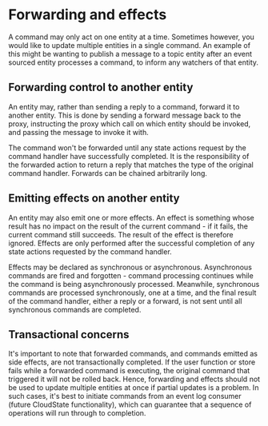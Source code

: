 # Forwarding and effects

A command may only act on one entity at a time. Sometimes however, you would like to update multiple entities in a single command. An example of this might be wanting to publish a message to a topic entity after an event sourced entity processes a command, to inform any watchers of that entity.

## Forwarding control to another entity

An entity may, rather than sending a reply to a command, forward it to another entity. This is done by sending a forward message back to the proxy, instructing the proxy which call on which entity should be invoked, and passing the message to invoke it with.

The command won't be forwarded until any state actions request by the command handler have successfully completed. It is the responsibility of the forwarded action to return a reply that matches the type of the original command handler. Forwards can be chained arbitrarily long.

## Emitting effects on another entity

An entity may also emit one or more effects. An effect is something whose result has no impact on the result of the current command - if it fails, the current command still succeeds. The result of the effect is therefore ignored. Effects are only performed after the successful completion of any state actions requested by the command handler.

Effects may be declared as synchronous or asynchronous. Asynchronous commands are fired and forgotten - command processing continues while the command is being asynchronously processed. Meanwhile, synchronous commands are processed synchronously, one at a time, and the final result of the command handler, either a reply or a forward, is not sent until all synchronous commands are completed.

## Transactional concerns

It's important to note that forwarded commands, and commands emitted as side effects, are not transactionally completed. If the user function or store fails while a forwarded command is executing, the original command that triggered it will not be rolled back. Hence, forwarding and effects should not be used to update multiple entities at once if partial updates is a problem. In such cases, it's best to initiate commands from an event log consumer (future CloudState functionality), which can guarantee that a sequence of operations will run through to completion.
